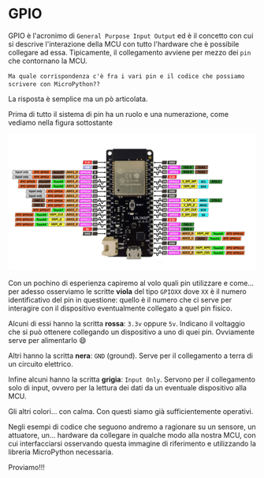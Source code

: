 # GPIO


GPIO è l'acronimo di `General Purpose Input Output` ed è il concetto con cui si descrive l'interazione della MCU con tutto l'hardware che è
possibile collegare ad essa. Tipicamente, il collegamento avviene per mezzo dei `pin` che contornano la MCU. 

    Ma quale corrispondenza c'è fra i vari pin e il codice che possiamo scrivere con MicroPython??

La risposta è semplice ma un pò articolata. 

Prima di tutto il sistema di pin ha un ruolo e una numerazione, come vediamo nella figura sottostante

![GPIO pinout](images/ESP32-WROOM-32-LOIN32-pinout.png)

Con un pochino di esperienza capiremo al volo quali pin utilizzare e come... per adesso osserviamo le scritte **viola** del tipo `GPIOXX` dove `XX` 
è il numero identificativo del pin in questione: quello è il numero che ci serve per interagire con il dispositivo eventualmente collegato
a quel pin fisico.

Alcuni di essi hanno la scritta **rossa**: `3.3v` oppure `5v`. Indicano il voltaggio che si può ottenere collegando un dispositivo a uno di quei pin.
Ovviamente serve per alimentarlo :smile:

Altri hanno la scritta **nera**: `GND` (ground). Serve per il collegamento a terra di un circuito elettrico.

Infine alcuni hanno la scritta **grigia**: `Input Only`. Servono per il collegamento solo di input, ovvero per la lettura dei dati 
da un eventuale dispositivo alla MCU.

Gli altri colori... con calma. Con questi siamo già sufficientemente operativi.


Negli esempi di codice che seguono andremo a ragionare su un sensore, un attuatore, un... hardware da collegare in qualche modo alla nostra MCU, con
cui interfacciarsi osservando questa immagine di riferimento e utilizzando la libreria MicroPython necessaria.

Proviamo!!!

<br>
<br>
<br>

